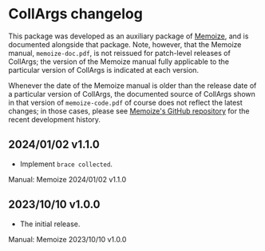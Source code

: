# CollArgs changelog

This package was developed as an auxiliary package of
[Memoize](https://ctan.org/pkg/memoize), and is documented alongside that
package.  Note, however, that the Memoize manual, `memoize-doc.pdf`, is not
reissued for patch-level releases of CollArgs; the version of the Memoize manual
fully applicable to the particular version of CollArgs is indicated at each
version.

Whenever the date of the Memoize manual is older than the release date of a
particular version of CollArgs, the documented source of CollArgs shown in that
version of `memoize-code.pdf` of course does not reflect the latest changes; in
those cases, please see [Memoize's GitHub
repository](https://github.com/sasozivanovic/memoize) for the recent
development history.

## 2024/01/02 v1.1.0
* Implement `brace collected`.

Manual: Memoize 2024/01/02 v1.1.0

## 2023/10/10 v1.0.0
* The initial release.

Manual: Memoize 2023/10/10 v1.0.0

